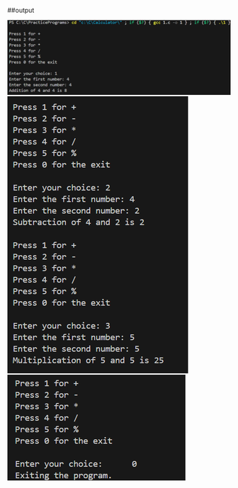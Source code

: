 ##output

![op1](ss/image.png)
![op1](ss/Screenshot%202025-05-06%20151446.png)
![op1](ss/Screenshot%202025-05-06%20151605.png)

